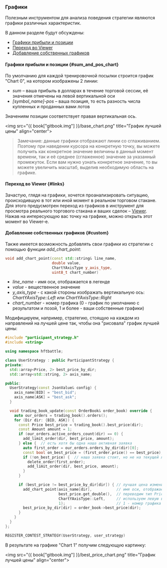 ### Графики

Полезным инструментом для анализа поведения стратегии являются графики различных характеристик.

В данном разделе будут обсуждены:

- [Графики прибыли и позиции](#sum_and_pos_chart)
- [Переход во Viewer](#links)
- [Добавление собственных графиков](#custom)

#### Графики прибыли и позиции {#sum_and_pos_chart}

По умолчанию для каждой тренировочной посылки строится график "Chart 0", на котором изображены 2 линии:

- *sum* – ваша прибыль в долларах в течение торговой сессии, её значения отмечены на левой вертикальной оси
- *[symbol_name]-pos* – ваша позиция, то есть разность числа купленных и проданных вами лотов

Значениям позиции соответствует правая вертикальная ось.

<img src="{{ book["gitbook.img"] }}/base_chart.png" title="График лучшей цены" align="center">

> Замечание: данные графики отображают линии со сглаживанием.
Поэтому при наведении курсора на конкретную точку, вы можете получить как конкретное значение величины в данный момент времени, так и её среднее (сглаженное) значение за указанный промежуток.
Если вам нужно узнать конкретное значение, то вы можете увеличить масштаб, выделив необходимую область на графике.

#### Переход во Viewer {#links}

Зачастую, глядя на графики, хочется проанализировать ситуацию, происходившую в тот или иной момент в реальном торговом стакане.
Для этого предусмотрен переход из графиков в инструмент для просмотра реального торгового стакана и ваших сделок – [Viewer](viewer.md).
Нажав на интересующую вас точку на графике, можно открыть этот момент во Viewer-е.

#### Добавление собственных графиков {#custom}

Также имеется возможность добавлять свои графики из стратегии с помощью функции *add_chart_point*:

```c++
void add_chart_point(const std::string& line_name,
                     double value,
                     ChartYAxisType y_axis_type,
                     uint8_t chart_number)
```

- *line_name* - имя оси, отображается в легенде
- *value* - вещественное значение
- *y_axis_type* - с какой стороны изображать вертикальную ось: *ChartYAxisType::Left* или *ChartYAxisType::Right*
- *chart_number* - номер графика (0 - график по умолчанию с результатом и позой, 1 и более - ваши собственные графики)

Модифицируем, например, стратегию, стоящую на каждом из направлений на лучшей цене так, чтобы она "рисовала" график лучшей цены:

```c++
#include "participant_strategy.h"
#include <string>

using namespace hftbattle;

class UserStrategy : public ParticipantStrategy {
private:
  std::array<Price, 2> best_price_by_dir;
  std::array<std::string, 2> axis_name;

public:
  UserStrategy(const JsonValue& config) {
    axis_name[BID] = "best_bid";
    axis_name[ASK] = "best_ask";
  }

  void trading_book_update(const OrderBook& order_book) override {
    auto our_orders = trading_book().orders();
    for (Dir dir: {BID, ASK}) {
      const Price best_price = trading_book().best_price(dir);
      const Amount amount = 1;
      if (our_orders.active_orders_count(dir) == 0) {
        add_limit_order(dir, best_price, amount);
      } else {  // есть хотя бы одна наша активная заявка
        auto first_order = our_orders.orders_by_dir(dir)[0];
        const bool on_best_price = (first_order.price() == best_price);
        if (!on_best_price) {  // наша заявка стоит, но не на текущей лучшей цене
          delete_order(first_order);
          add_limit_order(dir, best_price, amount);
        }
      }

      if (best_price != best_price_by_dir[dir]) { // лучшая цена изменилась
        add_chart_point(axis_name[dir],           // имя оси, отображается в легенде
                        best_price.get_double(),  // переводим тип Price в double
                        ChartYAxisType::Left,     // используем левую вертикальную ось
                        1);                       // 1 - номер графика
        best_price_by_dir[dir] = order_book->best_price(dir);
      }
    }
  }
};

REGISTER_CONTEST_STRATEGY(UserStrategy, user_strategy)
```

В результате на графике "Chart 1" получим следующую картинку:

<img src="{{ book["gitbook.img"] }}/best_price_chart.png" title="График лучшей цены" align="center">
